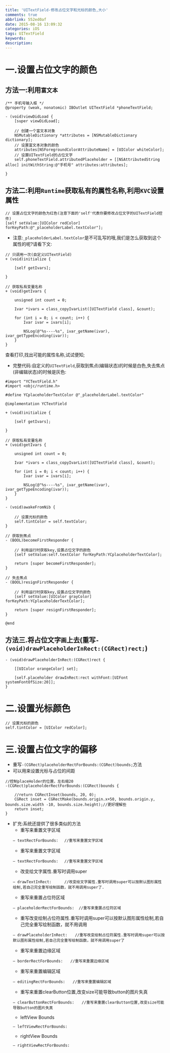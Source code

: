 ```yaml
---
title: 'UITextField-修改占位文字和光标的颜色,大小'
comments: true
abbrlink: 552ed0af
date: 2015-08-16 13:09:32
categories: iOS
tags: UITextField
keywords:
description:
---
```

# 一.设置占位文字的颜色
<!-- more -->
## 方法一:利用`富文本`
```objc
/** 手机号输入框 */
@property (weak, nonatomic) IBOutlet UITextField *phoneTextField;

- (void)viewDidLoad {
    [super viewDidLoad];
    
    // 创建一个富文本对象
    NSMutableDictionary *attributes = [NSMutableDictionary dictionary];
    // 设置富文本对象的颜色
    attributes[NSForegroundColorAttributeName] = [UIColor whiteColor];
    // 设置UITextField的占位文字
    self.phoneTextField.attributedPlaceholder = [[NSAttributedString alloc] initWithString:@"手机号" attributes:attributes];
    
}
```

## 方法二:利用`Runtime`获取私有的属性名称,利用`KVC`设置属性
```
// 设置占位文字的颜色为红色(注意下面的'self'代表你要修改占位文字的UITextField控件)
[self setValue:[UIColor redColor] forKeyPath:@"_placeholderLabel.textColor"];
```
- 注意:`_placeholderLabel.textColor`是不可乱写的哦,我们是怎么获取到这个属性的呢?请看下文:

```objc
// 只调用一次(自定义UITextField)
+ (void)initialize {

    [self getIvars];
    
}

// 获取私有变量名称
+ (void)getIvars {
    
    unsigned int count = 0;
    
    Ivar *ivars = class_copyIvarList([UITextField class], &count);
    
    for (int i = 0; i < count; i++) {
        Ivar ivar = ivars[i];
        
        NSLog(@"%s----%s", ivar_getName(ivar), ivar_getTypeEncoding(ivar));
    }
}
```
查看打印,找出可能的属性名称,试试便知;

- 完整代码:自定义的`UITextField`,获取到焦点(编辑状态)的时候是白色,失去焦点(非编辑状态)的时候是灰色:

```objc
#import "YCTextField.h"
#import <objc/runtime.h>

#define YCplaceholderTextColor @"_placeholderLabel.textColor"

@implementation YCTextField

+ (void)initialize {

    [self getIvars];
    
}

// 获取私有变量名称
+ (void)getIvars {
    
    unsigned int count = 0;
    
    Ivar *ivars = class_copyIvarList([UITextField class], &count);
    
    for (int i = 0; i < count; i++) {
        Ivar ivar = ivars[i];
        
        NSLog(@"%s----%s", ivar_getName(ivar), ivar_getTypeEncoding(ivar));
    }
}

- (void)awakeFromNib {

    // 设置光标的颜色
    self.tintColor = self.textColor;
}

// 获取到焦点
- (BOOL)becomeFirstResponder {

    // 利用运行时获取key,设置占位文字的颜色
    [self setValue:self.textColor forKeyPath:YCplaceholderTextColor];
    
    return [super becomeFirstResponder];
}

// 失去焦点
- (BOOL)resignFirstResponder {

    // 利用运行时获取key,设置占位文字的颜色
    [self setValue:[UIColor grayColor] forKeyPath:YCplaceholderTextColor];
    
    return [super resignFirstResponder];
}

@end
```

## 方法三.将占位文字`画`上去(重写`- (void)drawPlaceholderInRect:(CGRect)rect;`)
```objc
- (void)drawPlaceholderInRect:(CGRect)rect {

    [[UIColor orangeColor] set];
    
    [self.placeholder drawInRect:rect withFont:[UIFont systemFontOfSize:20]];
}
```
# 二.设置光标颜色

```objc
// 设置光标的颜色
self.tintColor = [UIColor redColor];
```

# 三.设置占位文字的偏移
- 重写`-(CGRect)placeholderRectForBounds:(CGRect)bounds;`方法
- 可以用来设置光标与占位的间距
```objc
//控制placeHolder的位置，左右缩20
-(CGRect)placeholderRectForBounds:(CGRect)bounds {

    //return CGRectInset(bounds, 20, 0);
    CGRect inset = CGRectMake(bounds.origin.x+50, bounds.origin.y, bounds.size.width -10, bounds.size.height);//更好理解些
    return inset;
}
```
- 扩充:系统还提供了很多类似的方法
   - 重写来重置文字区域
   ```objc
   – textRectForBounds:　 //重写来重置文字区域
   ```
   - 重写来重置文字区域
   ```objc
   – textRectForBounds:　 //重写来重置文字区域
   ```
   - 改变绘文字属性.重写时调用super
   ```objc
   – drawTextInRect: 　   //改变绘文字属性.重写时调用super可以按默认图形属性绘制,若自己完全重写绘制函数，就不用调用super了.
   ```
   - 重写来重置占位符区域
   ```objc
   – placeholderRectForBounds:  //重写来重置占位符区域
   ```
   - 重写改变绘制占位符属性.重写时调用super可以按默认图形属性绘制,若自己完全重写绘制函数，就不用调用
   ```objc
   – drawPlaceholderInRect:　　//重写改变绘制占位符属性.重写时调用super可以按默认图形属性绘制,若自己完全重写绘制函数，就不用调用super了
   ```
   - 重写来重置边缘区域
   ```objc
   – borderRectForBounds:　　//重写来重置边缘区域
   ```
   - 重写来重置编辑区域
   ```objc
   – editingRectForBounds:　　//重写来重置编辑区域
   ```
   - 重写来重置clearButton位置,改变size可能导致button的图片失真
   ```objc
   – clearButtonRectForBounds:　　//重写来重置clearButton位置,改变size可能导致button的图片失真
   ```
   - leftView Bounds
   ```objc
   – leftViewRectForBounds:
   ```
   - rightView Bounds
   ```objc
   – rightViewRectForBounds:
   ```